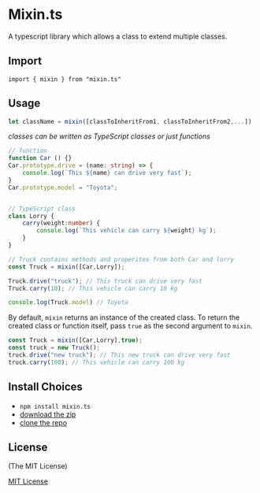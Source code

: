 # Mixin.ts
A typescript library which allows a class to extend multiple classes. 

## Import
`import { mixin } from "mixin.ts"`

## Usage

```ts
let className = mixin([classToInheritFrom1, classToInheritFrom2,...])
```

*classes can be written as TypeScript classes or just functions*
```ts
// function
function Car () {}
Car.prototype.drive = (name: string) => {
    console.log(`This ${name} can drive very fast`);
}
Car.prototype.model = "Toyota";


// TypeScript class
class Lorry {
    carry(weight:number) {
        console.log(`This vehicle can carry ${weight} kg`);
    }
}

// Truck contains methods and properites from both Car and lorry
const Truck = mixin([Car,Lorry]);

Truck.drive("truck"); // This truck can drive very fast
Truck.carry(10); // This vehicle can carry 10 kg

console.log(Truck.model) // Toyota
```

By default, `mixin` returns an instance of the created class. To return the created class or function itself, pass `true` as the second argument to `mixin`.

```ts
const Truck = mixin([Car,Lorry],true);
const truck = new Truck();
truck.drive("new truck"); // This new truck can drive very fast
truck.carry(100); // This vehicle can carry 100 kg
```

## Install Choices
- `npm install mixin.ts`
- [download the zip](https://github.com/alfmoh/mixin.ts/archive/master.zip)
- [clone the repo](https://github.com/alfmoh/mixin.ts.git)

## License

(The MIT License)

[MIT License](https://alfmo.mit-license.org/)